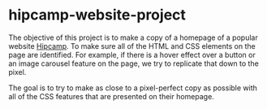 # hipcamp-website-project

The objective of this project is to make a copy of a homepage of a popular website [Hipcamp](https://www.hipcamp.com/en-US).
To make sure all of the HTML and CSS elements on the page are identified. For example, if there is a hover effect over a button or an image carousel feature on the page, we try to replicate that down to the pixel.

The goal is to try to make as close to a pixel-perfect copy as possible with all of the CSS features that are presented on their homepage.
